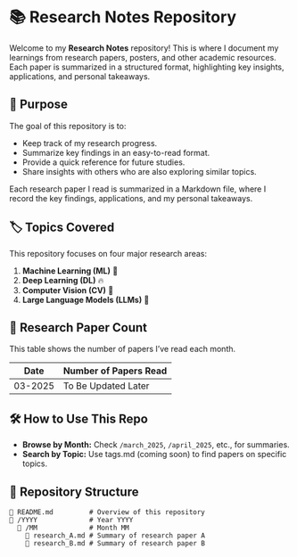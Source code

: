 # 📚 Research Notes Repository  
Welcome to my **Research Notes** repository! This is where I document my learnings from research papers, posters, and other academic resources. Each paper is summarized in a structured format, highlighting key insights, applications, and personal takeaways.  

## 📌 Purpose  
The goal of this repository is to:  
- Keep track of my research progress.  
- Summarize key findings in an easy-to-read format.  
- Provide a quick reference for future studies.  
- Share insights with others who are also exploring similar topics.  

Each research paper I read is summarized in a Markdown file, where I record the key findings, applications, and my personal takeaways.    

## 🏷️ Topics Covered  
This repository focuses on four major research areas:  
1. **Machine Learning (ML)** 🧠  
2. **Deep Learning (DL)** 🔥  
3. **Computer Vision (CV)** 👀  
4. **Large Language Models (LLMs)** 📝

## 📝 Research Paper Count  
This table shows the number of papers I’ve read each month.

| Date      | Number of Papers Read |
|-----------|-----------------------|
| 03-2025   | To Be Updated Later   |

## 🛠️ How to Use This Repo  
- **Browse by Month:** Check `/march_2025`, `/april_2025`, etc., for summaries.  
- **Search by Topic:** Use tags.md (coming soon) to find papers on specific topics.   

## 🚀 Repository Structure  
```plaintext
📄 README.md         # Overview of this repository
📂 /YYYY             # Year YYYY
  📂 /MM             # Month MM
    📂 research_A.md # Summary of research paper A
    📂 research_B.md # Summary of research paper B
